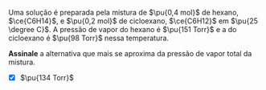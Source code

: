 Uma solução é preparada pela mistura de $\pu{0,4 mol}$ de hexano, $\ce{C6H14}$, e $\pu{0,2 mol}$ de cicloexano, $\ce{C6H12}$ em $\pu{25 \degree C}$. A pressão de vapor do hexano é $\pu{151 Torr}$ e a do cicloexano é $\pu{98 Torr}$ nessa temperatura.

**Assinale** a alternativa que mais se aproxima da pressão de vapor total da mistura.

- [x] $\pu{134 Torr}$

